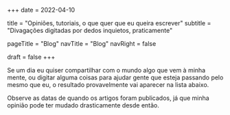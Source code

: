 +++
date  = 2022-04-10

title    = "Opiniões, tutoriais, o que quer que eu queira escrever"
subtitle = "Divagações digitadas por dedos inquietos, praticamente"

pageTitle = "Blog"
navTitle = "Blog"
navRight = false

draft = false
+++

Se um dia eu quiser compartilhar com o mundo algo que vem à minha mente, ou
digitar alguma coisas para ajudar gente que esteja passando pelo mesmo que eu, o
resultado provavelmente vai aparecer na lista abaixo.

Observe as datas de quando os artigos foram publicados, já que minha opinião
pode ter mudado drasticamente desde então.
